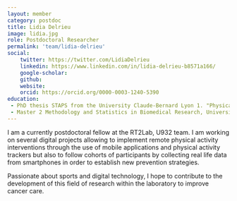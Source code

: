 ```yaml
---
layout: member
category: postdoc
title: Lidia Delrieu
image: lidia.jpg
role: Postdoctoral Researcher
permalink: 'team/lidia-delrieu'
social:
    twitter: https://twitter.com/LidiaDelrieu
    linkedin: https://www.linkedin.com/in/lidia-delrieu-b8571a166/
    google-scholar:
    github:
    website:
    orcid: https://orcid.org/0000-0003-1240-5390
education:
 - PhD thesis STAPS from the University Claude-Bernard Lyon 1. "Physical activity in metastatic breast cancer. Feasibility and results of an intervention (ABLE and MUST studies) and association with survival (StoRM study)" (2015-2018)
 - Master 2 Methodology and Statistics in Biomedical Research, University of Paris Sud (2018-2019)
---
```


I am a currently postdoctoral fellow at the RT2Lab, U932 team. I am working on several digital projects allowing to implement remote physical activity interventions through the use of mobile applications and physical activity trackers but also to follow cohorts of participants by collecting real life data from smartphones in order to establish new prevention strategies.

Passionate about sports and digital technology, I hope to contribute to the development of this field of research within the laboratory to improve cancer care.

